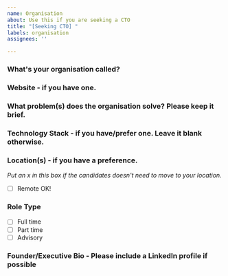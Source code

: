 ```yaml
---
name: Organisation
about: Use this if you are seeking a CTO
title: "[Seeking CTO] "
labels: organisation
assignees: ''

---
```


### What's your organisation called?


### Website - if you have one.


### What problem(s) does the organisation solve? Please keep it brief.


### Technology Stack - if you have/prefer one. Leave it blank otherwise.


### Location(s) - if you have a preference. 


_Put an x in this box if the candidates doesn't need to move to your location._

- [ ] Remote OK!


### Role Type

- [ ] Full time
- [ ] Part time
- [ ] Advisory

### Founder/Executive Bio - Please include a LinkedIn profile if possible

